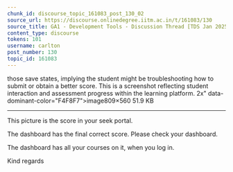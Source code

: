 ```yaml
---
chunk_id: discourse_topic_161083_post_130_02
source_url: https://discourse.onlinedegree.iitm.ac.in/t/161083/130
source_title: GA1 - Development Tools - Discussion Thread [TDS Jan 2025]
content_type: discourse
tokens: 101
username: carlton
post_number: 130
topic_id: 161083
---
```


 those save states, implying the student might be troubleshooting how to submit or obtain a better score. This is a screenshot reflecting student interaction and assessment progress within the learning platform. 2x" data-dominant-color="F4F8F7">image809×560 51.9 KB

---

This picture is the score in your seek portal.

The dashboard has the final correct score. Please check your dashboard.

The dashboard has all your courses on it, when you log in.

Kind regards
